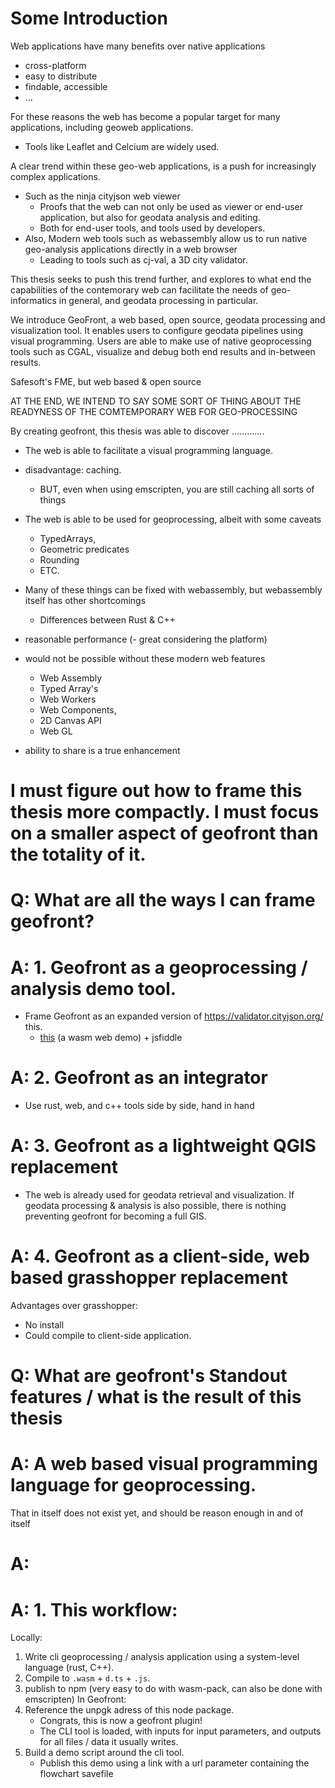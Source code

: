 # Some Introduction

Web applications have many benefits over native applications
  - cross-platform
  - easy to distribute
  - findable, accessible
  - ...

For these reasons the web has become a popular target for many applications, including geoweb applications. 
- Tools like Leaflet and Celcium are widely used.

A clear trend within these geo-web applications, is a push for increasingly complex applications. 
  - Such as the ninja cityjson web viewer
    - Proofs that the web can not only be used as viewer or end-user application, 
      but also for geodata analysis and editing.
    - Both for end-user tools, and tools used by developers.
  - Also, Modern web tools such as webassembly allow us to run native geo-analysis applications directly in a web browser
    - Leading to tools such as cj-val, a 3D city validator.

This thesis seeks to push this trend further, 
and explores to what end the capabilities of the contemorary web can facilitate the needs of geo-informatics in general, 
and geodata processing in particular. 

We introduce GeoFront, a web based, open source, geodata processing and visualization tool. 
It enables users to configure geodata pipelines using visual programming. 
Users are able to make use of native geoprocessing tools such as CGAL, visualize and debug both end results and in-between results.

Safesoft's FME, but web based & open source 


AT THE END, WE INTEND TO SAY SOME SORT OF THING ABOUT THE READYNESS OF THE COMTEMPORARY WEB FOR GEO-PROCESSING



By creating geofront, this thesis was able to discover .............

- The web is able to facilitate a visual programming language.

- disadvantage: caching. 
  - BUT, even when using emscripten, you are still caching all sorts of things

- The web is able to be used for geoprocessing, albeit with some caveats
  - TypedArrays,
  - Geometric predicates 
  - Rounding
  - ETC.

- Many of these things can be fixed with webassembly, but webassembly itself has other shortcomings
  - Differences between Rust & C++

- reasonable performance 
  (- great considering the platform)

- would not be possible without these modern web features
  - Web Assembly 
  - Typed Array's 
  - Web Workers
  - Web Components,
  - 2D Canvas API
  - Web GL

- ability to share is a true enhancement



# I must figure out how to frame this thesis more compactly. I must focus on a smaller aspect of geofront than the totality of it.



# Q: What are all the ways I can frame geofront? 

# A: 1. Geofront as a geoprocessing / analysis demo tool.
- Frame Geofront as an expanded version of https://validator.cityjson.org/ this. 
  - [this](https://validator.cityjson.org/) (a wasm web demo) + jsfiddle 

# A: 2. Geofront as an integrator
- Use rust, web, and c++ tools side by side, hand in hand

# A: 3. Geofront as a lightweight QGIS replacement
- The web is already used for geodata retrieval and visualization. If geodata processing & analysis is also possible, 
there is nothing preventing geofront for becoming a full GIS.

# A: 4. Geofront as a client-side, web based grasshopper replacement
Advantages over grasshopper: 
- No install 
- Could compile to client-side application.  



# Q: What are geofront's Standout features / what is the result of this thesis 

# A: A web based visual programming language for geoprocessing. 
That in itself does not exist yet, and should be reason enough in and of itself

# A: 

# A: 1. This workflow: 
  Locally: 
  1. Write cli geoprocessing / analysis application using a system-level language (rust, C++).
  2. Compile to `.wasm` + `d.ts` + `.js`.
  3. publish to npm (very easy to do with wasm-pack, can also be done with emscripten)
  In Geofront: 
  4. Reference the unpgk adress of this node package. 
     - Congrats, this is now a geofront plugin!
     - The CLI tool is loaded, with inputs for input parameters, and outputs for all files / data it usually writes.
  5. Build a demo script around the cli tool.
     - Publish this demo using a link with a url parameter containing the flowchart savefile

